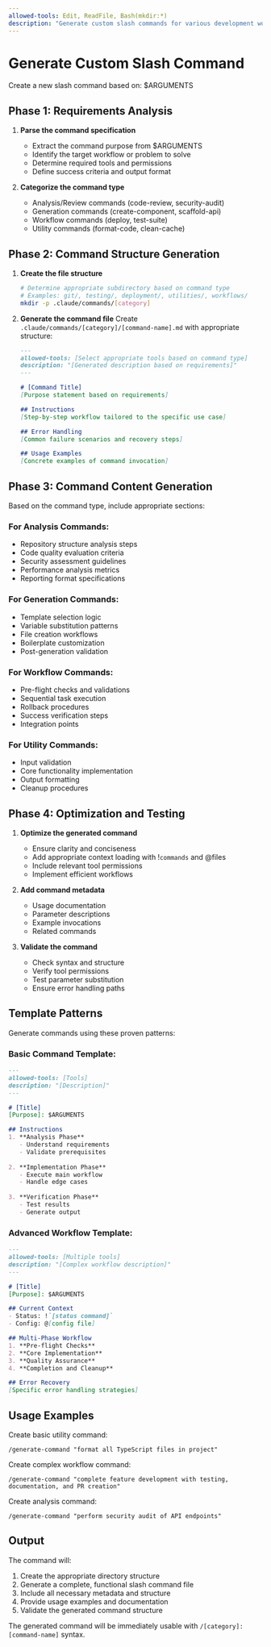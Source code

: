 ```yaml
---
allowed-tools: Edit, ReadFile, Bash(mkdir:*)
description: "Generate custom slash commands for various development workflows based on requirements"
---
```


# Generate Custom Slash Command

Create a new slash command based on: $ARGUMENTS

## Phase 1: Requirements Analysis

1. **Parse the command specification**
   - Extract the command purpose from $ARGUMENTS
   - Identify the target workflow or problem to solve
   - Determine required tools and permissions
   - Define success criteria and output format

2. **Categorize the command type**
   - Analysis/Review commands (code-review, security-audit)
   - Generation commands (create-component, scaffold-api)
   - Workflow commands (deploy, test-suite)
   - Utility commands (format-code, clean-cache)

## Phase 2: Command Structure Generation

1. **Create the file structure**
   ```bash
   # Determine appropriate subdirectory based on command type
   # Examples: git/, testing/, deployment/, utilities/, workflows/
   mkdir -p .claude/commands/[category]
   ```

2. **Generate the command file**
   Create `.claude/commands/[category]/[command-name].md` with appropriate structure:

   ```markdown
   ---
   allowed-tools: [Select appropriate tools based on command type]
   description: "[Generated description based on requirements]"
   ---

   # [Command Title]
   [Purpose statement based on requirements]

   ## Instructions
   [Step-by-step workflow tailored to the specific use case]

   ## Error Handling
   [Common failure scenarios and recovery steps]

   ## Usage Examples
   [Concrete examples of command invocation]
   ```

## Phase 3: Command Content Generation

Based on the command type, include appropriate sections:

### For Analysis Commands:
- Repository structure analysis steps
- Code quality evaluation criteria
- Security assessment guidelines
- Performance analysis metrics
- Reporting format specifications

### For Generation Commands:
- Template selection logic
- Variable substitution patterns
- File creation workflows
- Boilerplate customization
- Post-generation validation

### For Workflow Commands:
- Pre-flight checks and validations
- Sequential task execution
- Rollback procedures
- Success verification steps
- Integration points

### For Utility Commands:
- Input validation
- Core functionality implementation
- Output formatting
- Cleanup procedures

## Phase 4: Optimization and Testing

1. **Optimize the generated command**
   - Ensure clarity and conciseness
   - Add appropriate context loading with !`commands` and @files
   - Include relevant tool permissions
   - Implement efficient workflows

2. **Add command metadata**
   - Usage documentation
   - Parameter descriptions
   - Example invocations
   - Related commands

3. **Validate the command**
   - Check syntax and structure
   - Verify tool permissions
   - Test parameter substitution
   - Ensure error handling paths

## Template Patterns

Generate commands using these proven patterns:

### Basic Command Template:
```markdown
---
allowed-tools: [Tools]
description: "[Description]"
---

# [Title]
[Purpose]: $ARGUMENTS

## Instructions
1. **Analysis Phase**
   - Understand requirements
   - Validate prerequisites
   
2. **Implementation Phase**
   - Execute main workflow
   - Handle edge cases
   
3. **Verification Phase**
   - Test results
   - Generate output
```

### Advanced Workflow Template:
```markdown
---
allowed-tools: [Multiple tools]
description: "[Complex workflow description]"
---

# [Title]
[Purpose]: $ARGUMENTS

## Current Context
- Status: !`[status command]`
- Config: @[config file]

## Multi-Phase Workflow
1. **Pre-flight Checks**
2. **Core Implementation**
3. **Quality Assurance**
4. **Completion and Cleanup**

## Error Recovery
[Specific error handling strategies]
```

## Usage Examples

Create basic utility command:
```
/generate-command "format all TypeScript files in project"
```

Create complex workflow command:
```
/generate-command "complete feature development with testing, documentation, and PR creation"
```

Create analysis command:
```
/generate-command "perform security audit of API endpoints"
```

## Output

The command will:
1. Create the appropriate directory structure
2. Generate a complete, functional slash command file
3. Include all necessary metadata and structure
4. Provide usage examples and documentation
5. Validate the generated command structure

The generated command will be immediately usable with `/[category]:[command-name]` syntax.
